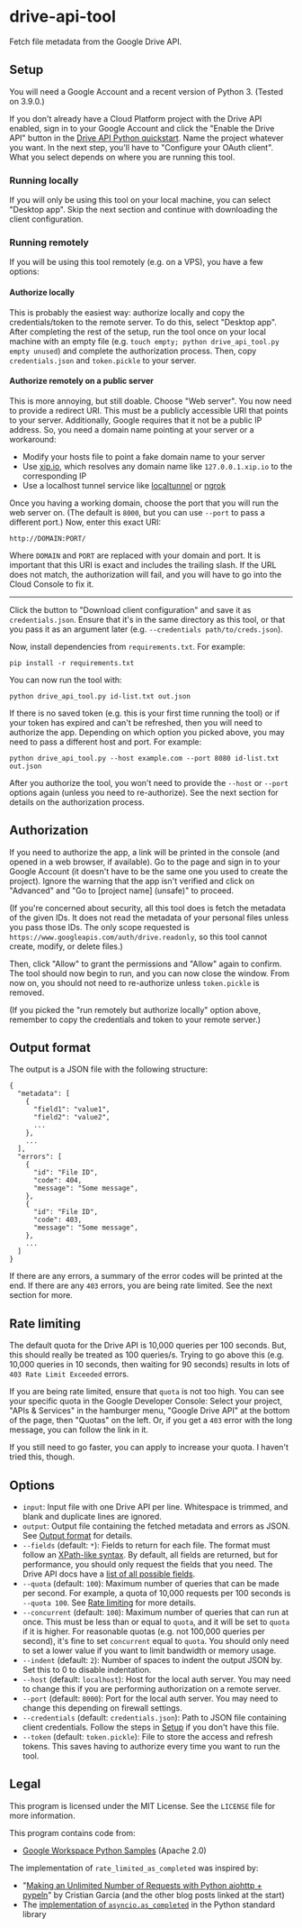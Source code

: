 # drive-api-tool

Fetch file metadata from the Google Drive API.

## Setup

You will need a Google Account and a recent version of Python 3. (Tested on 3.9.0.)

If you don't already have a Cloud Platform project with the Drive API enabled, sign in to your Google Account and click the "Enable the Drive API" button in the [Drive API Python quickstart](https://developers.google.com/drive/api/v3/quickstart/python#step_1_turn_on_the). Name the project whatever you want. In the next step, you'll have to "Configure your OAuth client". What you select depends on where you are running this tool.

### Running locally

If you will only be using this tool on your local machine, you can select "Desktop app". Skip the next section and continue with downloading the client configuration.

### Running remotely

If you will be using this tool remotely (e.g. on a VPS), you have a few options:

#### Authorize locally

This is probably the easiest way: authorize locally and copy the credentials/token to the remote server. To do this, select "Desktop app". After completing the rest of the setup, run the tool once on your local machine with an empty file (e.g. `touch empty; python drive_api_tool.py empty unused`) and complete the authorization process. Then, copy `credentials.json` and `token.pickle` to your server.

#### Authorize remotely on a public server

This is more annoying, but still doable. Choose "Web server". You now need to provide a redirect URI. This must be a publicly accessible URI that points to your server. Additionally, Google requires that it not be a public IP address. So, you need a domain name pointing at your server or a workaround:

* Modify your hosts file to point a fake domain name to your server
* Use [xip.io](http://xip.io/), which resolves any domain name like `127.0.0.1.xip.io` to the corresponding IP
* Use a localhost tunnel service like [localtunnel](https://localtunnel.me/) or [ngrok](https://ngrok.com/)

Once you having a working domain, choose the port that you will run the web server on. (The default is `8000`, but you can use `--port` to pass a different port.) Now, enter this exact URI:
```
http://DOMAIN:PORT/
```
Where `DOMAIN` and `PORT` are replaced with your domain and port. It is important that this URI is exact and includes the trailing slash. If the URL does not match, the authorization will fail, and you will have to go into the Cloud Console to fix it.

---

Click the button to "Download client configuration" and save it as `credentials.json`. Ensure that it's in the same directory as this tool, or that you pass it as an argument later (e.g. `--credentials path/to/creds.json`).

Now, install dependencies from `requirements.txt`. For example:

```
pip install -r requirements.txt
```

You can now run the tool with:

```
python drive_api_tool.py id-list.txt out.json
```

If there is no saved token (e.g. this is your first time running the tool) or if your token has expired and can't be refreshed, then you will need to authorize the app. Depending on which option you picked above, you may need to pass a different host and port. For example:

```
python drive_api_tool.py --host example.com --port 8080 id-list.txt out.json
```

After you authorize the tool, you won't need to provide the `--host` or `--port` options again (unless you need to re-authorize). See the next section for details on the authorization process.

## Authorization

If you need to authorize the app, a link will be printed in the console (and opened in a web browser, if available). Go to the page and sign in to your Google Account (it doesn't have to be the same one you used to create the project). Ignore the warning that the app isn't verified and click on "Advanced" and "Go to [project name] (unsafe)" to proceed.

(If you're concerned about security, all this tool does is fetch the metadata of the given IDs. It does not read the metadata of your personal files unless you pass those IDs. The only scope requested is `https://www.googleapis.com/auth/drive.readonly`, so this tool cannot create, modify, or delete files.)

Then, click "Allow" to grant the permissions and "Allow" again to confirm. The tool should now begin to run, and you can now close the window. From now on, you should not need to re-authorize unless `token.pickle` is removed.

(If you picked the "run remotely but authorize locally" option above, remember to copy the credentials and token to your remote server.)

## Output format

The output is a JSON file with the following structure:
```
{
  "metadata": [
    {
      "field1": "value1",
      "field2": "value2",
      ...
    },
    ...
  ],
  "errors": [
    {
      "id": "File ID",
      "code": 404,
      "message": "Some message",
    },
    {
      "id": "File ID",
      "code": 403,
      "message": "Some message",
    },
    ...
  ]
}
```

If there are any errors, a summary of the error codes will be printed at the end. If there are any `403` errors, you are being rate limited. See the next section for more.

## Rate limiting

The default quota for the Drive API is 10,000 queries per 100 seconds. But, this should really be treated as 100 queries/s. Trying to go above this (e.g. 10,000 queries in 10 seconds, then waiting for 90 seconds) results in lots of `403 Rate Limit Exceeded` errors.

If you are being rate limited, ensure that `quota` is not too high. You can see your specific quota in the Google Developer Console: Select your project, "APIs & Services" in the hamburger menu, "Google Drive API" at the bottom of the page, then "Quotas" on the left.  Or, if you get a `403` error with the long message, you can follow the link in it.

If you still need to go faster, you can apply to increase your quota. I haven't tried this, though.

## Options

* `input`: Input file with one Drive API per line. Whitespace is trimmed, and blank and duplicate lines are ignored.
* `output`: Output file containing the fetched metadata and errors as JSON. See [Output format](#output-format) for details.
* `--fields` (default: `*`): Fields to return for each file. The format must follow an [XPath-like syntax](https://developers.google.com/drive/api/v3/fields-parameter#formatting_rules_for_the_fields_parameter). By default, all fields are returned, but for performance, you should only request the fields that you need. The Drive API docs have a [list of all possible fields](https://developers.google.com/drive/api/v3/reference/files).
* `--quota` (default: `100`): Maximum number of queries that can be made per second. For example, a quota of 10,000 requests per 100 seconds is `--quota 100`. See [Rate limiting](#rate-limiting) for more details.
* `--concurrent` (default: `100`): Maximum number of queries that can run at once. This must be less than or equal to `quota`, and it will be set to `quota` if it is higher. For reasonable quotas (e.g. not 100,000 queries per second), it's fine to set `concurrent` equal to `quota`. You should only need to set a lower value if you want to limit bandwidth or memory usage.
* `--indent` (default: `2`): Number of spaces to indent the output JSON by. Set this to 0 to disable indentation.
* `--host` (default: `localhost`): Host for the local auth server. You may need to change this if you are performing authorization on a remote server.
* `--port` (default: `8000`): Port for the local auth server. You may need to change this depending on firewall settings.
* `--credentials` (default: `credentials.json`): Path to JSON file containing client credentials. Follow the steps in [Setup](#setup) if you don't have this file.
* `--token` (default: `token.pickle`): File to store the access and refresh tokens. This saves having to authorize every time you want to run the tool.

## Legal

This program is licensed under the MIT License. See the `LICENSE` file for more information.

This program contains code from:
* [Google Workspace Python Samples](https://github.com/googleworkspace/python-samples) (Apache 2.0)

The implementation of `rate_limited_as_completed` was inspired by:
* "[Making an Unlimited Number of Requests with Python aiohttp + pypeln](https://medium.com/@cgarciae/making-an-infinite-number-of-requests-with-python-aiohttp-pypeln-3a552b97dc95)" by Cristian Garcia (and the other blog posts linked at the start)
* The [implementation of `asyncio.as_completed`](https://github.com/python/cpython/blob/9f004634a2bf50c782e223e2eb386ffa769b901c/Lib/asyncio/tasks.py#L549) in the Python standard library
